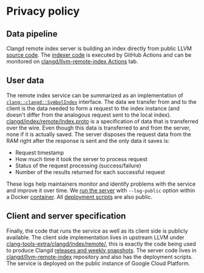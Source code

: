 # Privacy policy

## Data pipeline

Clangd remote index server is building an index directly from public LLVM
[source code](https://github.com/llvm/llvm-project/). The [indexer
code](https://github.com/clangd/llvm-remote-index/blob/master/.github/workflows/index.yaml)
is executed by GitHub Actions and can be monitored on [clangd/llvm-remote-index
Actions](https://github.com/clangd/llvm-remote-index/actions) tab. 

## User data

The remote index service can be summarized as an implementation of
[`clang::clangd::SymbolIndex`](https://github.com/llvm/llvm-project/blob/main/clang-tools-extra/clangd/index/Index.h)
interface. The data we transfer from and to the client is the data needed to
form a request to the index instance (and doesn't differ from the analogous
request sent to the local index).
[clangd/index/remote/Index.proto](https://github.com/llvm/llvm-project/blob/main/clang-tools-extra/clangd/index/remote/Index.proto)
is a specification of data that is transferred over the wire. Even though this
data is transferred to and from the server, none if it is actually saved. The
server disposes the request data from the RAM right after the response is
sent and the only data it saves is:

* Request timestamp
* How much time it took the server to process request
* Status of the request processing (success/failure)
* Number of the results returned for each successful request

These logs help maintainers monitor and identify problems with the service and
improve it over time. We [run the
server](https://github.com/clangd/llvm-remote-index/blob/master/deployment/entry_point.sh)
with `--log-public` option within a Docker
[container](https://github.com/clangd/llvm-remote-index/blob/master/deployment/Dockerfile).
All [deployment
scripts](https://github.com/clangd/llvm-remote-index/tree/master/deployment)
are also public.

## Client and server specification

Finally, the code that runs the service as well as its client side is publicly
available. The client side implementation lives in upstream LLVM under
[clang-tools-extra/clangd/index/remote/](https://github.com/llvm/llvm-project/tree/main/clang-tools-extra/clangd/index/remote),
this is exactly the code being used to produce Clangd [releases and weekly
snapshots](https://github.com/clangd/clangd/releases). The server code
lives in [clangd/llvm-remote-index](https://github.com/clangd/llvm-remote-index)
repository and also has the deployment scripts. The service is deployed on the
public instance of Google Cloud Platform.
